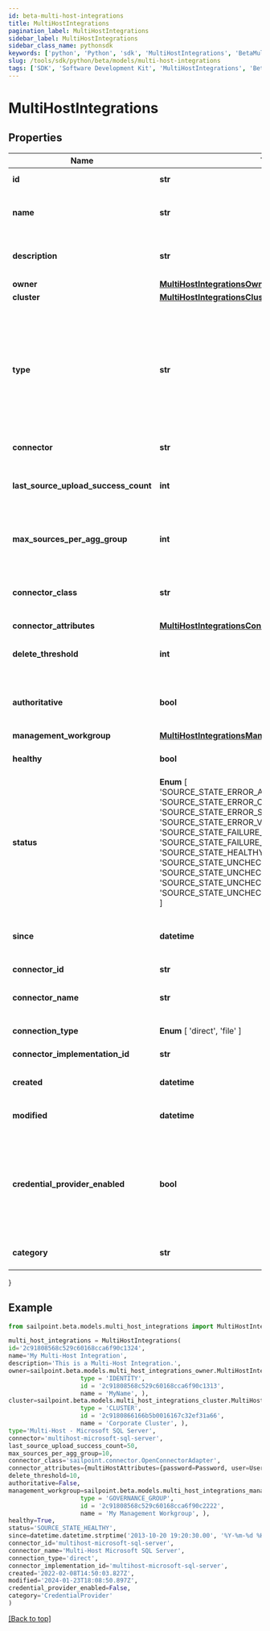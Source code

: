 ```yaml
---
id: beta-multi-host-integrations
title: MultiHostIntegrations
pagination_label: MultiHostIntegrations
sidebar_label: MultiHostIntegrations
sidebar_class_name: pythonsdk
keywords: ['python', 'Python', 'sdk', 'MultiHostIntegrations', 'BetaMultiHostIntegrations'] 
slug: /tools/sdk/python/beta/models/multi-host-integrations
tags: ['SDK', 'Software Development Kit', 'MultiHostIntegrations', 'BetaMultiHostIntegrations']
---
```


# MultiHostIntegrations


## Properties

Name | Type | Description | Notes
------------ | ------------- | ------------- | -------------
**id** | **str** | Multi-Host Integration ID. | [required][readonly] 
**name** | **str** | Multi-Host Integration's human-readable name. | [required]
**description** | **str** | Multi-Host Integration's human-readable description. | [required]
**owner** | [**MultiHostIntegrationsOwner**](multi-host-integrations-owner) |  | [required]
**cluster** | [**MultiHostIntegrationsCluster**](multi-host-integrations-cluster) |  | [optional] 
**type** | **str** | Specifies the type of system being managed e.g. Workday, Multi-Host - Microsoft SQL Server, etc.. If you are creating a delimited file source, you must set the `provisionasCsv` query parameter to `true`.  | [optional] 
**connector** | **str** | Connector script name. | [required]
**last_source_upload_success_count** | **int** | Last successfully uploaded source count of given Multi-Host Integration. | [optional] 
**max_sources_per_agg_group** | **int** | Maximum sources that can contain in a aggregation group of Multi-Host Integration. | [optional] 
**connector_class** | **str** | Fully qualified name of the Java class that implements the connector interface. | [optional] 
**connector_attributes** | [**MultiHostIntegrationsConnectorAttributes**](multi-host-integrations-connector-attributes) |  | [optional] 
**delete_threshold** | **int** | Number from 0 to 100 that specifies when to skip the delete phase. | [optional] 
**authoritative** | **bool** | When this is true, it indicates that the source is referenced by an identity profile. | [optional] [default to False]
**management_workgroup** | [**MultiHostIntegrationsManagementWorkgroup**](multi-host-integrations-management-workgroup) |  | [optional] 
**healthy** | **bool** | When this is true, it indicates that the source is healthy. | [optional] [default to False]
**status** |  **Enum** [  'SOURCE_STATE_ERROR_ACCOUNT_FILE_IMPORT',    'SOURCE_STATE_ERROR_CLUSTER',    'SOURCE_STATE_ERROR_SOURCE',    'SOURCE_STATE_ERROR_VA',    'SOURCE_STATE_FAILURE_CLUSTER',    'SOURCE_STATE_FAILURE_SOURCE',    'SOURCE_STATE_HEALTHY',    'SOURCE_STATE_UNCHECKED_CLUSTER',    'SOURCE_STATE_UNCHECKED_CLUSTER_NO_SOURCES',    'SOURCE_STATE_UNCHECKED_SOURCE',    'SOURCE_STATE_UNCHECKED_SOURCE_NO_ACCOUNTS' ] | Status identifier that gives specific information about why a source is or isn't healthy.  | [optional] 
**since** | **datetime** | Timestamp that shows when a source health check was last performed. | [optional] 
**connector_id** | **str** | Connector ID | [optional] 
**connector_name** | **str** | Name of the connector that was chosen during source creation. | [optional] 
**connection_type** |  **Enum** [  'direct',    'file' ] | Type of connection (direct or file). | [optional] 
**connector_implementation_id** | **str** | Connector implementation ID. | [optional] 
**created** | **datetime** | Date-time when the source was created | [optional] 
**modified** | **datetime** | Date-time when the source was last modified. | [optional] 
**credential_provider_enabled** | **bool** | If this is true, it enables a credential provider for the source. If credentialProvider is turned on,  then the source can use credential provider(s) to fetch credentials. | [optional] [default to False]
**category** | **str** | Source category (e.g. null, CredentialProvider). | [optional] 
}

## Example

```python
from sailpoint.beta.models.multi_host_integrations import MultiHostIntegrations

multi_host_integrations = MultiHostIntegrations(
id='2c91808568c529c60168cca6f90c1324',
name='My Multi-Host Integration',
description='This is a Multi-Host Integration.',
owner=sailpoint.beta.models.multi_host_integrations_owner.MultiHostIntegrations_owner(
                    type = 'IDENTITY', 
                    id = '2c91808568c529c60168cca6f90c1313', 
                    name = 'MyName', ),
cluster=sailpoint.beta.models.multi_host_integrations_cluster.MultiHostIntegrations_cluster(
                    type = 'CLUSTER', 
                    id = '2c9180866166b5b0016167c32ef31a66', 
                    name = 'Corporate Cluster', ),
type='Multi-Host - Microsoft SQL Server',
connector='multihost-microsoft-sql-server',
last_source_upload_success_count=50,
max_sources_per_agg_group=10,
connector_class='sailpoint.connector.OpenConnectorAdapter',
connector_attributes={multiHostAttributes={password=Password, user=Username, connector_files=mssql-jdbc-8.4.1.jre8.jar, authType=SQLAuthentication}, connectorFileUploadHistory={connectorFileNameUploadedDate=2024-08-29T10:20:38.896479Z}, maxAllowedSources=30, lastSourceUploadCount=50, showEntitlementSchema=true, showAccountSchema=true, multihost_status=ready},
delete_threshold=10,
authoritative=False,
management_workgroup=sailpoint.beta.models.multi_host_integrations_management_workgroup.MultiHostIntegrations_managementWorkgroup(
                    type = 'GOVERNANCE_GROUP', 
                    id = '2c91808568c529c60168cca6f90c2222', 
                    name = 'My Management Workgroup', ),
healthy=True,
status='SOURCE_STATE_HEALTHY',
since=datetime.datetime.strptime('2013-10-20 19:20:30.00', '%Y-%m-%d %H:%M:%S.%f'),
connector_id='multihost-microsoft-sql-server',
connector_name='Multi-Host Microsoft SQL Server',
connection_type='direct',
connector_implementation_id='multihost-microsoft-sql-server',
created='2022-02-08T14:50:03.827Z',
modified='2024-01-23T18:08:50.897Z',
credential_provider_enabled=False,
category='CredentialProvider'
)

```
[[Back to top]](#) 

